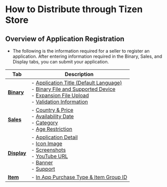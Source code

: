 # How to Distribute through Tizen Store

## Overview of Application Registration

- The following is the information required for a seller to register an application. After entering information required in the Binary, Sales, and Display tabs, you can submit your application.

| **Tab**                                  | **Description**                          |
| ---------------------------------------- | ---------------------------------------- |
| [**Binary**](../how-to-distribute/binary.md) | - [Application Title (Default Language)](../how-to-distribute/binary.md#application-title) <br>- [Binary File and Supported Device](../how-to-distribute/binary.md#binary-file) <br>- [Expansion File Upload](../how-to-distribute/binary.md#expansion) <br>- [Validation Information](../how-to-distribute/binary.md#validation-information) |
| [**Sales**](../how-to-distribute/sales.md) | - [Country & Price](../how-to-distribute/sales.md#country-price) <br>- [Availability Date](../how-to-distribute/sales.md#availability-date) <br>- [Category](../how-to-distribute/sales.md#category) <br>- [Age Restriction](../how-to-distribute/sales.md#age-restriction) |
| [**Display**](../how-to-distribute/display.md) |- [Application Detail](../how-to-distribute/display.md#application-details) <br>- [Icon Image](../how-to-distribute/display.md#icon-image) <br>- [Screenshots](../how-to-distribute/display.md#screenshots) <br>- [YouTube URL](../how-to-distribute/display.md#youtube-url) <br>- [Banner](../how-to-distribute/display.md#banner) <br>- [Support](../how-to-distribute/display.md#support) |
| [**Item**](../how-to-distribute/item.md) | - [In App Purchase Type & Item Group ID](../how-to-distribute/item.md) |

